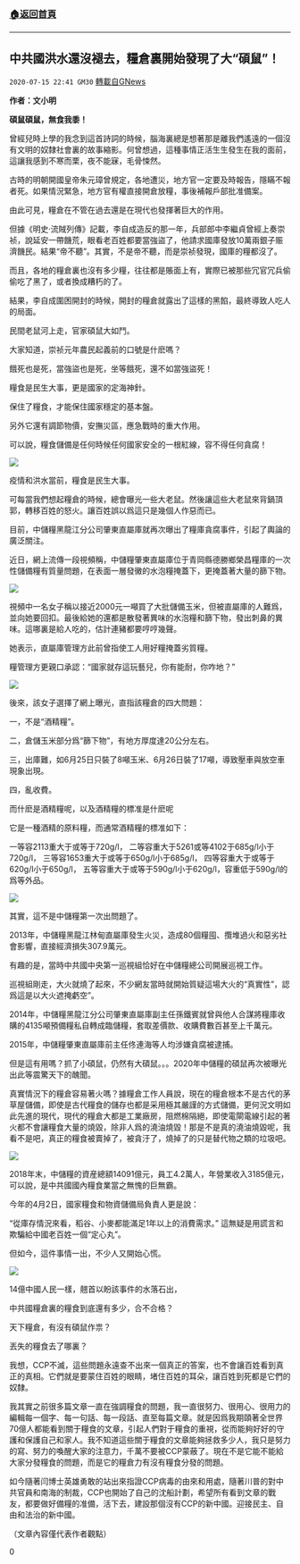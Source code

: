 ###  [:house:返回首頁](https://github.com/ourhimalayas/txt)
---

## 中共國洪水還沒褪去，糧倉裏開始發現了大“碩鼠”！
`2020-07-15 22:41 GM30` [轉載自GNews](https://gnews.org/zh-hant/266347/)

**作者：文小明**

**碩鼠碩鼠，無食我黍！**

曾經兒時上學的我念到這首詩詞的時候，腦海裏總是想著那是離我們遙遠的一個沒有文明的奴隸社會裏的故事縮影。何曾想過，這種事情正活生生發生在我的面前，這讓我感到不寒而栗，夜不能寐，毛骨悚然。

古時的明朝開國皇帝朱元璋曾規定，各地遭災，地方官一定要及時報告，隱瞞不報者死。如果情況緊急，地方官有權直接開倉放糧，事後補報戶部批准備案。

由此可見，糧倉在不管在過去還是在現代也發揮著巨大的作用。

但據《明史·流賊列傳》記載，李自成造反的那一年，兵部郎中李繼貞曾經上奏崇祯，說延安一帶饑荒，眼看老百姓都要當強盜了，他請求國庫發放10萬兩銀子赈濟饑民。結果“帝不聽”。其實，不是帝不聽，而是崇祯發現，國庫的糧都沒了。

而且，各地的糧倉裏也沒有多少糧，往往都是賬面上有，實際已被那些冗官冗兵偷偷吃了黑了，或者換成糟朽的了。

結果，李自成圍困開封的時候，開封的糧倉就露出了這樣的黑餡，最終導致人吃人的局面。

民間老鼠河上走，官家碩鼠大如鬥。

大家知道，崇祯元年農民起義前的口號是什麽嗎？

餓死也是死，當強盜也是死，坐等餓死，還不如當強盜死！

糧食是民生大事，更是國家的定海神針。

保住了糧食，才能保住國家穩定的基本盤。

另外它還有調節物價，安撫災區，應急戰時的重大作用。

可以說，糧食儲備是任何時候任何國家安全的一根紅線，容不得任何貪腐！

![](https://s3.amazonaws.com/gnews-media-offload/wp-content/uploads/2020/07/15223428/1-61.png)

疫情和洪水當前，糧食是民生大事。

可每當我們想起糧倉的時候，總會曝光一些大老鼠。然後讓這些大老鼠來背鍋頂郭，轉移百姓的怒火。讓百姓誤以爲這只是幾個人作惡而已。

目前，中儲糧黑龍江分公司肇東直屬庫就再次曝出了糧庫貪腐事件，引起了輿論的廣泛關注。

近日，網上流傳一段視頻稱，中儲糧肇東直屬庫位于青岡縣德勝鄉榮昌糧庫的一次性儲備糧有質量問題，在表面一層發黴的水泡糧掩蓋下，更掩蓋著大量的篩下物。

![](https://s3.amazonaws.com/gnews-media-offload/wp-content/uploads/2020/07/15222439/2-13.png)

視頻中一名女子稱以接近2000元一噸買了大批儲備玉米，但被直屬庫的人難爲，並向她要回扣。最後給她的還都是散發著異味的水泡糧和篩下物，發出刺鼻的異味。這哪裏是給人吃的，估計連豬都要哼哼幾聲。

她表示，直屬庫管理方此前曾指使工人用好糧掩蓋劣質糧。

糧管理方更親口承認：“國家就存這玩藝兒，你有能耐，你咋地？”

![](https://s3.amazonaws.com/gnews-media-offload/wp-content/uploads/2020/07/15222514/3-11.png)

後來，該女子選擇了網上曝光，直指該糧倉的四大問題：

一，不是“酒精糧”。

二，倉儲玉米部分爲“篩下物”，有地方厚度達20公分左右。

三，出庫難，如6月25日只裝了8噸玉米、6月26日裝了17噸，導致壓車與放空車現象出現。

四，亂收費。

而什麽是酒精糧呢，以及酒精糧的標准是什麽呢

它是一種酒精的原料糧，而通常酒精糧的標准如下：

一等容2113重大于或等于720g/l，
二等容重大于5261或等4102于685g/l小于720g/l，
三等容1653重大于或等于650g/l小于685g/l，
四等容重大于或等于620g/l小于650g/l，
五等容重大于或等于590g/l小于620g/l，容重低于590g/l的爲等外品。

![](https://s3.amazonaws.com/gnews-media-offload/wp-content/uploads/2020/07/15222659/4-10.png)

其實，這不是中儲糧第一次出問題了。

2013年，中儲糧黑龍江林甸直屬庫發生火災，造成80個糧囤、攬堆過火和惡劣社會影響，直接經濟損失307.9萬元。

有趣的是，當時中共國中央第一巡視組恰好在中儲糧總公司開展巡視工作。

巡視組剛走，大火就燒了起來，不少網友當時就開始質疑這場大火的“真實性”，認爲這是以大火遮掩虧空”。

2014年，中儲糧黑龍江分公司肇東直屬庫副主任孫鐵賓就曾與他人合謀將糧庫收購的4135噸預備糧私自轉成臨儲糧，套取差價款、收購費數百甚至上千萬元。

2015年，中儲糧肇東直屬庫前主任佟連海等人均涉嫌貪腐被逮捕。

但是這有用嗎？抓了小碩鼠，仍然有大碩鼠。。。2020年中儲糧的碩鼠再次被曝光出此等震驚天下的醜聞。

真實情況下的糧倉容易著火嗎？據糧倉工作人員說，現在的糧倉根本不是古代的茅草屋儲備，即使是古代糧食的儲存也都是采用極其嚴謹的方式儲備，更何況文明如此先進的現代，現代的糧倉大都是工業廠房，阻燃棉隔絕，即使電閘電線引起的著火都不會讓糧食大量的燒毀，除非人爲的澆油燒毀！那是不是真的澆油燒毀呢，我看不是吧，真正的糧食被賣掉了，被貪汙了，燒掉了的只是替代物之類的垃圾吧。

![](https://s3.amazonaws.com/gnews-media-offload/wp-content/uploads/2020/07/15222810/5-5.png)

2018年末，中儲糧的資産總額14091億元，員工4.2萬人，年營業收入3185億元，可以說，是中共國國內糧食業當之無愧的巨無霸。

今年的4月2日，國家糧食和物資儲備局負責人更是說：

“從庫存情況來看，稻谷、小麥都能滿足1年以上的消費需求。” 這無疑是用謊言和欺騙給中國老百姓一個“定心丸”。

但如今，這件事情一出，不少人又開始心慌。

![](https://s3.amazonaws.com/gnews-media-offload/wp-content/uploads/2020/07/15222858/6-4.png)

14億中國人民一樣，翹首以盼該事件的水落石出，

中共國糧倉裏的糧食到底還有多少，合不合格？

天下糧倉，有沒有碩鼠作祟？

丟失的糧食去了哪裏？

我想，CCP不滅，這些問題永遠查不出來一個真正的答案，也不會讓百姓看到真正的真相。它們就是要蒙住百姓的眼睛，堵住百姓的耳朵，讓百姓到死都是它們的奴隸。

我其實之前很多篇文章一直在強調糧食的問題，我一直很努力、很用心、很用力的編輯每一個字、每一句話、每一段話、直至每篇文章。就是因爲我期頤著全世界70億人都能看到關于糧食的文章，引起人們對于糧食的重視，從而能夠好好的守護和保護自己和家人。我不知道這些關于糧食的文章能夠拯救多少人，我只是努力的寫、努力的喚醒大家的注意力，千萬不要被CCP蒙蔽了。現在不是它能不能給大家分發糧食的問題，而是它的糧倉力有沒有糧食分發的問題。

如今隨著闫博士英雄勇敢的站出來指證CCP病毒的由來和用處，隨著川普的對中共官員和南海的制裁，CCP也開始了自己的沈船計劃，希望所有看到文章的戰友，都要做好備糧的准備，活下去，建設那個沒有CCP的新中國。迎接民主、自由和法治的新中國。

（文章內容僅代表作者觀點）

0
